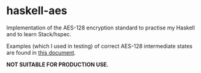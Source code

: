 # haskell-aes

Implementation of the AES-128 encryption standard to practise my Haskell and to learn Stack/hspec.

Examples (which I used in testing) of correct AES-128 intermediate states are found in [this document](https://csrc.nist.gov/CSRC/media/Projects/Cryptographic-Standards-and-Guidelines/documents/examples/AES_Core128.pdf).

**NOT SUITABLE FOR PRODUCTION USE.**

